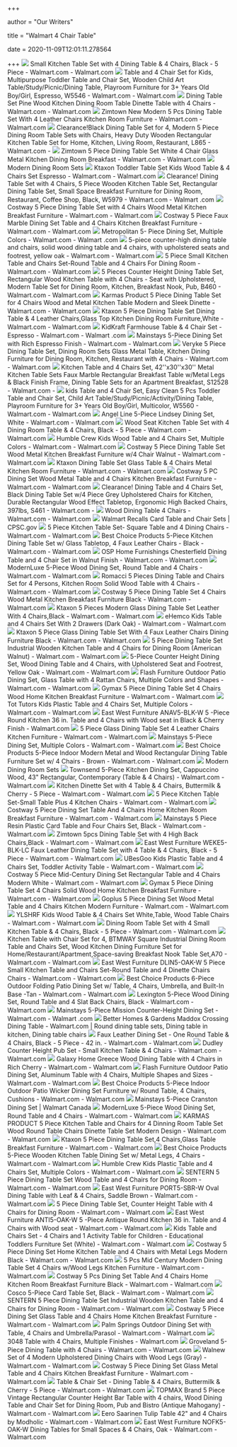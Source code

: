 +++
        
author = "Our Writers"
        
title = "Walmart 4 Chair Table"
        
date = 2020-11-09T12:01:11.278564
        
+++
[ ![](https://i5.walmartimages.com/asr/8f9f086c-7162-4131-949a-0c20d801e239_1.9379f16992e3290f9c4945410fd1266e.jpeg)](https://i5.walmartimages.com/asr/8f9f086c-7162-4131-949a-0c20d801e239_1.9379f16992e3290f9c4945410fd1266e.jpeg) Small Kitchen Table Set with 4 Dining Table & 4 Chairs&#44; Black - 5 Piece  - Walmart.com - Walmart.com
[ ![](https://i5.walmartimages.com/asr/97307c4f-833e-4c4a-963a-180ac86b2c6f_1.c25dfdc412ee904b395a9d4860491535.jpeg?odnWidth=612&odnHeight=612&odnBg=ffffff)](https://i5.walmartimages.com/asr/97307c4f-833e-4c4a-963a-180ac86b2c6f_1.c25dfdc412ee904b395a9d4860491535.jpeg?odnWidth=612&odnHeight=612&odnBg=ffffff) Table and 4 Chair Set for Kids, Multipurpose Toddler Table and Chair Set,  Wooden Child Art Table/Study/Picnic/Dining Table, Playroom Furniture for 3+  Years Old Boy/Girl, Espresso, W5546 - Walmart.com - Walmart.com
[ ![](https://i5.walmartimages.com/asr/9f04ed75-8d66-47b7-8872-f128f299d64c_1.e98aff547ec716825262f4139c38e9ce.jpeg?odnWidth=612&odnHeight=612&odnBg=ffffff)](https://i5.walmartimages.com/asr/9f04ed75-8d66-47b7-8872-f128f299d64c_1.e98aff547ec716825262f4139c38e9ce.jpeg?odnWidth=612&odnHeight=612&odnBg=ffffff) Dining Table Set Pine Wood Kitchen Dining Room Table Dinette Table with 4  Chairs - Walmart.com - Walmart.com
[ ![](https://i5.walmartimages.com/asr/bcbdce6e-252c-4a99-bf8c-b6bac994bcf8.ca30eb6183c28be5b5556cc8664229c2.jpeg?odnWidth=612&odnHeight=612&odnBg=ffffff)](https://i5.walmartimages.com/asr/bcbdce6e-252c-4a99-bf8c-b6bac994bcf8.ca30eb6183c28be5b5556cc8664229c2.jpeg?odnWidth=612&odnHeight=612&odnBg=ffffff) Zimtown New Modern 5 Pcs Dining Table Set With 4 Leather Chairs Kitchen  Room Furniture - Walmart.com - Walmart.com
[ ![](https://i5.walmartimages.com/asr/3b935cb0-db30-42b6-9f78-a7d9f790d0cc_2.1390580115319c875ab8fe3ef2a82cf9.jpeg?odnWidth=612&odnHeight=612&odnBg=ffffff)](https://i5.walmartimages.com/asr/3b935cb0-db30-42b6-9f78-a7d9f790d0cc_2.1390580115319c875ab8fe3ef2a82cf9.jpeg?odnWidth=612&odnHeight=612&odnBg=ffffff) Clearance!Black Dining Table Set for 4, Modern 5 Piece Dining Room Table  Sets with Chairs, Heavy Duty Wooden Rectangular Kitchen Table Set for Home,  Kitchen, Living Room, Restaurant, L865 - Walmart.com -
[ ![](https://i5.walmartimages.com/asr/5008ee0a-7941-48f0-8fb6-39a8af652094_1.918c6cccbc9b2d606c51d596b098ebdc.jpeg?odnWidth=612&odnHeight=612&odnBg=ffffff)](https://i5.walmartimages.com/asr/5008ee0a-7941-48f0-8fb6-39a8af652094_1.918c6cccbc9b2d606c51d596b098ebdc.jpeg?odnWidth=612&odnHeight=612&odnBg=ffffff) Zimtown 5 Piece Dining Table Set White 4 Chair Glass Metal Kitchen Dining  Room Breakfast - Walmart.com - Walmart.com
[ ![](https://i5.walmartimages.com/asr/35b4b8ee-222c-4fb4-92a6-1d639b9940a7_1.1f9eb59a1b4250301cb52f8966b8d340.jpeg)](https://i5.walmartimages.com/asr/35b4b8ee-222c-4fb4-92a6-1d639b9940a7_1.1f9eb59a1b4250301cb52f8966b8d340.jpeg) Modern Dining Room Sets
[ ![](https://i5.walmartimages.com/asr/87585b1d-0928-4064-894d-89c117179674_1.e848f421cdedfaa40c8378a3f8265c52.jpeg?odnWidth=612&odnHeight=612&odnBg=ffffff)](https://i5.walmartimages.com/asr/87585b1d-0928-4064-894d-89c117179674_1.e848f421cdedfaa40c8378a3f8265c52.jpeg?odnWidth=612&odnHeight=612&odnBg=ffffff) Ktaxon Toddler Table Set Kids Wood Table & 4 Chairs Set Espresso - Walmart.com  - Walmart.com
[ ![](https://i5.walmartimages.com/asr/1fd6538a-15c8-4ce1-9c88-bf9a4c4b77a5_2.7c2ff1a18cc6ebf027f3885c59fa7c5b.jpeg?odnWidth=612&odnHeight=612&odnBg=ffffff)](https://i5.walmartimages.com/asr/1fd6538a-15c8-4ce1-9c88-bf9a4c4b77a5_2.7c2ff1a18cc6ebf027f3885c59fa7c5b.jpeg?odnWidth=612&odnHeight=612&odnBg=ffffff) Clearance! Dining Table Set with 4 Chairs, 5 Piece Wooden Kitchen Table  Set, Rectangular Dining Table Set, Small Space Breakfast Furniture for  Dining Room, Restaurant, Coffee Shop, Black, W5979 - Walmart.com - Walmart .com
[ ![](https://i5.walmartimages.com/asr/7b89932c-f0d8-407e-8bf0-ce4953f30899_1.629b195aa5b7cbac47011509c9572e99.jpeg?odnWidth=612&odnHeight=612&odnBg=ffffff)](https://i5.walmartimages.com/asr/7b89932c-f0d8-407e-8bf0-ce4953f30899_1.629b195aa5b7cbac47011509c9572e99.jpeg?odnWidth=612&odnHeight=612&odnBg=ffffff) Costway 5 Piece Dining Table Set with 4 Chairs Wood Metal Kitchen Breakfast  Furniture - Walmart.com - Walmart.com
[ ![](https://i5.walmartimages.com/asr/9603ef0c-3b48-4868-8ced-8510993123f0_1.4b7617697ac4afc314378dc551ac0f0d.jpeg?odnWidth=612&odnHeight=612&odnBg=ffffff)](https://i5.walmartimages.com/asr/9603ef0c-3b48-4868-8ced-8510993123f0_1.4b7617697ac4afc314378dc551ac0f0d.jpeg?odnWidth=612&odnHeight=612&odnBg=ffffff) Costway 5 Piece Faux Marble Dining Set Table and 4 Chairs Kitchen Breakfast  Furniture - Walmart.com - Walmart.com
[ ![](https://i5.walmartimages.com/asr/ad8c0d83-a30a-4aab-8e3b-178c95674b0e_1.139f0b0b557347849703df7edc2783a1.jpeg)](https://i5.walmartimages.com/asr/ad8c0d83-a30a-4aab-8e3b-178c95674b0e_1.139f0b0b557347849703df7edc2783a1.jpeg) Metropolitan 5- Piece Dining Set, Multiple Colors - Walmart.com - Walmart .com
[ ![](https://i5.walmartimages.com/asr/8eb5a77d-dbd4-466f-85b2-e6706713e7be.8127443f292e539b965f19d7da86732e.jpeg?odnWidth=612&odnHeight=612&odnBg=ffffff)](https://i5.walmartimages.com/asr/8eb5a77d-dbd4-466f-85b2-e6706713e7be.8127443f292e539b965f19d7da86732e.jpeg?odnWidth=612&odnHeight=612&odnBg=ffffff) 5-piece counter-high dining table and chairs, solid wood dining table and 4  chairs, with upholstered seats and footrest, yellow oak - Walmart.com -  Walmart.com
[ ![](https://i5.walmartimages.com/asr/2025a6d0-2027-48bd-8fb5-5d92b8663858_1.c3242ba0afe3541482ed7fb3864d7497.jpeg?odnWidth=612&odnHeight=612&odnBg=ffffff)](https://i5.walmartimages.com/asr/2025a6d0-2027-48bd-8fb5-5d92b8663858_1.c3242ba0afe3541482ed7fb3864d7497.jpeg?odnWidth=612&odnHeight=612&odnBg=ffffff) 5 Piece Small Kitchen Table and Chairs Set-Round Table and 4 Chairs For  Dining Room - Walmart.com - Walmart.com
[ ![](https://i5.walmartimages.com/asr/d17cfb14-bf05-4a40-bef5-d4e799ef0d4c.1b32d42199039ecac34f09966a623bad.jpeg?odnWidth=612&odnHeight=612&odnBg=ffffff)](https://i5.walmartimages.com/asr/d17cfb14-bf05-4a40-bef5-d4e799ef0d4c.1b32d42199039ecac34f09966a623bad.jpeg?odnWidth=612&odnHeight=612&odnBg=ffffff) 5 Pieces Counter Height Dining Table Set, Rectangular Wood Kitchen Table  with 4 Chairs - Seat with Upholstered, Modern Table Set for Dining Room,  Kitchen, Breakfast Nook, Pub, B460 - Walmart.com - Walmart.com
[ ![](https://i5.walmartimages.com/asr/021151e1-1025-4856-bd92-285343a85684_1.b29d06c439838d782ab806245a63ff40.jpeg?odnWidth=612&odnHeight=612&odnBg=ffffff)](https://i5.walmartimages.com/asr/021151e1-1025-4856-bd92-285343a85684_1.b29d06c439838d782ab806245a63ff40.jpeg?odnWidth=612&odnHeight=612&odnBg=ffffff) Karmas Product 5 Piece Dining Table Set for 4 Chairs Wood and Metal Kitchen  Table Modern and Sleek Dinette - Walmart.com - Walmart.com
[ ![](https://i5.walmartimages.com/asr/fe24714c-f3f5-45cd-ae79-75ff09168a9a_1.90d9e021e85534a20a33c92336e8c207.jpeg?odnWidth=612&odnHeight=612&odnBg=ffffff)](https://i5.walmartimages.com/asr/fe24714c-f3f5-45cd-ae79-75ff09168a9a_1.90d9e021e85534a20a33c92336e8c207.jpeg?odnWidth=612&odnHeight=612&odnBg=ffffff) Ktaxon 5 Piece Dining Table Set Dining Table & 4 Leather Chairs,Glass Top  Kitchen Dining Room Furniture,White - Walmart.com - Walmart.com
[ ![](https://i5.walmartimages.com/asr/014225b7-f348-4576-af01-871234cf7e6b_2.53d058d41bc4937fb4bc059faf3df7a8.jpeg?odnWidth=612&odnHeight=612&odnBg=ffffff)](https://i5.walmartimages.com/asr/014225b7-f348-4576-af01-871234cf7e6b_2.53d058d41bc4937fb4bc059faf3df7a8.jpeg?odnWidth=612&odnHeight=612&odnBg=ffffff) KidKraft Farmhouse Table & 4 Chair Set - Espresso - Walmart.com - Walmart .com
[ ![](https://i5.walmartimages.com/asr/abe25048-013e-4a6a-9832-8ec27a82c270_1.acdbd446891e4f536ea3f6a07b67c7ed.jpeg)](https://i5.walmartimages.com/asr/abe25048-013e-4a6a-9832-8ec27a82c270_1.acdbd446891e4f536ea3f6a07b67c7ed.jpeg) Mainstays 5-Piece Dining Set with Rich Espresso Finish - Walmart.com -  Walmart.com
[ ![](https://i5.walmartimages.com/asr/8886ccd5-71ef-46fe-b696-7cb93afe890b_1.91af0eb3ae2ac867c574de3dc12236f3.jpeg?odnWidth=612&odnHeight=612&odnBg=ffffff)](https://i5.walmartimages.com/asr/8886ccd5-71ef-46fe-b696-7cb93afe890b_1.91af0eb3ae2ac867c574de3dc12236f3.jpeg?odnWidth=612&odnHeight=612&odnBg=ffffff) Veryke 5 Piece Dining Table Set, Dining Room Sets Glass Metal Table,  Kitchen Dining Furniture for Dining Room, Kitchen, Restaurant with 4 Chairs  - Walmart.com - Walmart.com
[ ![](https://i5.walmartimages.com/asr/5dc61e66-1470-4926-b260-52095631b955_1.20eb74f56950621f266d856133f95bfb.jpeg?odnWidth=612&odnHeight=612&odnBg=ffffff)](https://i5.walmartimages.com/asr/5dc61e66-1470-4926-b260-52095631b955_1.20eb74f56950621f266d856133f95bfb.jpeg?odnWidth=612&odnHeight=612&odnBg=ffffff) Kitchen Table and 4 Chairs Set, 42''x30''x30'' Metal Kitchen Table Sets  Faux Marble Rectangular Breakfast Table w/Metal Legs & Black Finish Frame,  Dining Table Sets for an Apartment Breakfast, S12528 - Walmart.com -
[ ![](https://i5.walmartimages.com/asr/96937197-1bf1-40ae-a1ac-e8ed03d1bed2_1.46b070478d8fc49663c6a668a934a06c.jpeg?odnWidth=612&odnHeight=612&odnBg=ffffff)](https://i5.walmartimages.com/asr/96937197-1bf1-40ae-a1ac-e8ed03d1bed2_1.46b070478d8fc49663c6a668a934a06c.jpeg?odnWidth=612&odnHeight=612&odnBg=ffffff) kids Table and 4 Chair Set, Easy Clean 5 Pcs Toddler Table and Chair Set,  Child Art Table/Study/Picnic/Activity/Dining Table, Playroom Furniture for  3+ Years Old Boy/Girl, Multicolor, W5560 - Walmart.com - Walmart.com
[ ![](https://i5.walmartimages.com/asr/2be70afa-231d-4ea3-af14-136c1829d6dd_1.e895ec57c3aaba0c315ba4ec519851dc.jpeg?odnWidth=612&odnHeight=612&odnBg=ffffff)](https://i5.walmartimages.com/asr/2be70afa-231d-4ea3-af14-136c1829d6dd_1.e895ec57c3aaba0c315ba4ec519851dc.jpeg?odnWidth=612&odnHeight=612&odnBg=ffffff) Angel Line 5-Piece Lindsey Dining Set, White - Walmart.com - Walmart.com
[ ![](https://i5.walmartimages.com/asr/129e92a6-0db1-4448-bf52-79e97ace91cb_1.992482deed716db2d1a2182954089b70.jpeg?odnWidth=612&odnHeight=612&odnBg=ffffff)](https://i5.walmartimages.com/asr/129e92a6-0db1-4448-bf52-79e97ace91cb_1.992482deed716db2d1a2182954089b70.jpeg?odnWidth=612&odnHeight=612&odnBg=ffffff) Wood Seat Kitchen Table Set with 4 Dining Room Table & 4 Chairs&#44; Black  - 5 Piece - Walmart.com - Walmart.com
[ ![](https://i5.walmartimages.com/asr/578a2580-285c-4f43-8ff2-4b376645b45e_3.ddff07c20f2b1a85909ed55ef77b4048.jpeg?odnWidth=612&odnHeight=612&odnBg=ffffff)](https://i5.walmartimages.com/asr/578a2580-285c-4f43-8ff2-4b376645b45e_3.ddff07c20f2b1a85909ed55ef77b4048.jpeg?odnWidth=612&odnHeight=612&odnBg=ffffff) Humble Crew Kids Wood Table and 4 Chairs Set, Multiple Colors - Walmart.com  - Walmart.com
[ ![](https://i5.walmartimages.com/asr/1eeef085-ad5f-4948-abc3-37a863bf2007_1.47e7f50ad9b5b3e181c2de4dde4dc3ac.jpeg?odnWidth=612&odnHeight=612&odnBg=ffffff)](https://i5.walmartimages.com/asr/1eeef085-ad5f-4948-abc3-37a863bf2007_1.47e7f50ad9b5b3e181c2de4dde4dc3ac.jpeg?odnWidth=612&odnHeight=612&odnBg=ffffff) Costway 5 Piece Dining Table Set Wood Metal Kitchen Breakfast Furniture w/4  Chair Walnut - Walmart.com - Walmart.com
[ ![](https://i5.walmartimages.com/asr/ad58c590-fc1a-45cc-afab-ddf12535df7b.40efe50d7efedf5778b53ddd7a9ad5fc.jpeg?odnWidth=612&odnHeight=612&odnBg=ffffff)](https://i5.walmartimages.com/asr/ad58c590-fc1a-45cc-afab-ddf12535df7b.40efe50d7efedf5778b53ddd7a9ad5fc.jpeg?odnWidth=612&odnHeight=612&odnBg=ffffff) Ktaxon Dining Table Set Glass Table & 4 Chairs Metal Kitchen Room Furniture  - Walmart.com - Walmart.com
[ ![](https://i5.walmartimages.com/asr/6c94d765-97f8-4861-9db8-c87e79dabffb_1.7f7332df8ad661cd2d50b779189d1e42.jpeg?odnWidth=612&odnHeight=612&odnBg=ffffff)](https://i5.walmartimages.com/asr/6c94d765-97f8-4861-9db8-c87e79dabffb_1.7f7332df8ad661cd2d50b779189d1e42.jpeg?odnWidth=612&odnHeight=612&odnBg=ffffff) Costway 5 PC Dining Set Wood Metal Table and 4 Chairs Kitchen Breakfast  Furniture - Walmart.com - Walmart.com
[ ![](https://i5.walmartimages.com/asr/41f980a7-34ba-468e-afce-d5013716dabe_1.2cc60a230f371e7b780c22b669d73971.jpeg?odnWidth=612&odnHeight=612&odnBg=ffffff)](https://i5.walmartimages.com/asr/41f980a7-34ba-468e-afce-d5013716dabe_1.2cc60a230f371e7b780c22b669d73971.jpeg?odnWidth=612&odnHeight=612&odnBg=ffffff) Clearance! Dining Table and 4 Chairs Set, Black Dining Table Set w/4 Piece  Grey Upholstered Chairs for Kitchen, Durable Rectangular Wood Effect  Tabletop, Ergonomic High Backed Chairs, 397lbs, S461 - Walmart.com -
[ ![](https://i5.walmartimages.com/asr/68aa0dca-cb73-439b-a492-30d533bed67c_1.087d85d63048fa6cbf2caa865a86501a.jpeg?odnWidth=612&odnHeight=612&odnBg=ffffff)](https://i5.walmartimages.com/asr/68aa0dca-cb73-439b-a492-30d533bed67c_1.087d85d63048fa6cbf2caa865a86501a.jpeg?odnWidth=612&odnHeight=612&odnBg=ffffff) Wood Dining Table 4 Chairs - Walmart.com - Walmart.com
[ ![](https://www.cpsc.gov/s3fs-public/styles/large/public/Recall.2014.14075.5pcfoldingsetLARGE.jpg?cp2Nd8.Y.pGvS1ok2eHasphVUH6q8ejd&itok=RA95hV13)](https://www.cpsc.gov/s3fs-public/styles/large/public/Recall.2014.14075.5pcfoldingsetLARGE.jpg?cp2Nd8.Y.pGvS1ok2eHasphVUH6q8ejd&itok=RA95hV13) Walmart Recalls Card Table and Chair Sets | CPSC.gov
[ ![](https://i5.walmartimages.com/asr/2e13834a-e1d8-4bdb-ac2e-26e0fb16fe01_1.82a998ae07c5b4e075435b428964d405.jpeg?odnWidth=612&odnHeight=612&odnBg=ffffff)](https://i5.walmartimages.com/asr/2e13834a-e1d8-4bdb-ac2e-26e0fb16fe01_1.82a998ae07c5b4e075435b428964d405.jpeg?odnWidth=612&odnHeight=612&odnBg=ffffff) 5 Piece Kitchen Table Set- Square Table and 4 Dining Chairs - Walmart.com -  Walmart.com
[ ![](https://i5.walmartimages.com/asr/a251ea6a-f3b8-4e93-877e-a4161680afe0.da477f6d2c4ac0839b2969421d52a306.jpeg?odnWidth=612&odnHeight=612&odnBg=ffffff)](https://i5.walmartimages.com/asr/a251ea6a-f3b8-4e93-877e-a4161680afe0.da477f6d2c4ac0839b2969421d52a306.jpeg?odnWidth=612&odnHeight=612&odnBg=ffffff) Best Choice Products 5-Piece Kitchen Dining Table Set w/ Glass Tabletop, 4  Faux Leather Chairs - Black - Walmart.com - Walmart.com
[ ![](https://i5.walmartimages.com/asr/efdafa29-d717-4d0d-a8a2-4b796462c447_1.9d74579060bb78e3d3c5b7b5d4a8500e.jpeg?odnWidth=612&odnHeight=612&odnBg=ffffff)](https://i5.walmartimages.com/asr/efdafa29-d717-4d0d-a8a2-4b796462c447_1.9d74579060bb78e3d3c5b7b5d4a8500e.jpeg?odnWidth=612&odnHeight=612&odnBg=ffffff) OSP Home Furnishings Chesterfield Dining Table and 4 Chair Set in Walnut  Finish - Walmart.com - Walmart.com
[ ![](https://i5.walmartimages.com/asr/a6c39c28-6aa9-494e-bbbf-b6b43395edac.7c3356830f79ed9c82487e539b7c2cfe.jpeg?odnWidth=612&odnHeight=612&odnBg=ffffff)](https://i5.walmartimages.com/asr/a6c39c28-6aa9-494e-bbbf-b6b43395edac.7c3356830f79ed9c82487e539b7c2cfe.jpeg?odnWidth=612&odnHeight=612&odnBg=ffffff) ModernLuxe 5-Piece Wood Dining Set, Round Table and 4 Chairs - Walmart.com  - Walmart.com
[ ![](https://i5.walmartimages.com/asr/b634cd9c-26d6-42b8-9e98-8c462bf26a04.d8bdcc68ff3dd6e880b5938efd04066a.jpeg?odnWidth=612&odnHeight=612&odnBg=ffffff)](https://i5.walmartimages.com/asr/b634cd9c-26d6-42b8-9e98-8c462bf26a04.d8bdcc68ff3dd6e880b5938efd04066a.jpeg?odnWidth=612&odnHeight=612&odnBg=ffffff) Romacci 5 Pieces Dining Table and Chairs Set for 4 Persons, Kitchen Room  Solid Wood Table with 4 Chairs - Walmart.com - Walmart.com
[ ![](https://i5.walmartimages.com/asr/1697dab9-ede0-48ab-84c4-6d50966eff13_1.e5afb467a1e95c82b5f46a89af28277e.jpeg?odnWidth=612&odnHeight=612&odnBg=ffffff)](https://i5.walmartimages.com/asr/1697dab9-ede0-48ab-84c4-6d50966eff13_1.e5afb467a1e95c82b5f46a89af28277e.jpeg?odnWidth=612&odnHeight=612&odnBg=ffffff) Costway 5 Piece Dining Table Set 4 Chairs Wood Metal Kitchen Breakfast  Furniture Black - Walmart.com - Walmart.com
[ ![](https://i5.walmartimages.com/asr/65c83592-b616-4cbe-ab63-301454eb1433_1.a9439015ba413d6dc34dd12ae90dff90.jpeg?odnWidth=612&odnHeight=612&odnBg=ffffff)](https://i5.walmartimages.com/asr/65c83592-b616-4cbe-ab63-301454eb1433_1.a9439015ba413d6dc34dd12ae90dff90.jpeg?odnWidth=612&odnHeight=612&odnBg=ffffff) Ktaxon 5 Pieces Modern Glass Dining Table Set Leather With 4 Chairs,Black -  Walmart.com - Walmart.com
[ ![](https://i5.walmartimages.com/asr/9bbb287f-abb5-4fd1-9652-bb0453ba4cd2.0318ebb6aa221da9e2fb5cfb7ced532a.jpeg?odnWidth=612&odnHeight=612&odnBg=ffffff)](https://i5.walmartimages.com/asr/9bbb287f-abb5-4fd1-9652-bb0453ba4cd2.0318ebb6aa221da9e2fb5cfb7ced532a.jpeg?odnWidth=612&odnHeight=612&odnBg=ffffff) eHemco Kids Table and 4 Chairs Set With 2 Drawers (Dark Oak) - Walmart.com  - Walmart.com
[ ![](https://i5.walmartimages.com/asr/ff05a84d-7ee5-495d-a167-bf569498bd49_1.bede850f2502c9460542db738c253ed2.jpeg?odnWidth=612&odnHeight=612&odnBg=ffffff)](https://i5.walmartimages.com/asr/ff05a84d-7ee5-495d-a167-bf569498bd49_1.bede850f2502c9460542db738c253ed2.jpeg?odnWidth=612&odnHeight=612&odnBg=ffffff) Ktaxon 5 Piece Glass Dining Table Set With 4 Faux Leather Chairs Dining  Furniture Black - Walmart.com - Walmart.com
[ ![](https://i5.walmartimages.com/asr/0aa88f39-88c8-474d-9b55-d4f92a7fa85a.388baf8a393eaef1041de2b6a0f17f38.jpeg?odnWidth=612&odnHeight=612&odnBg=ffffff)](https://i5.walmartimages.com/asr/0aa88f39-88c8-474d-9b55-d4f92a7fa85a.388baf8a393eaef1041de2b6a0f17f38.jpeg?odnWidth=612&odnHeight=612&odnBg=ffffff) 5 Piece Dining Table Set Industrial Wooden Kitchen Table and 4 Chairs for  Dining Room (American Walnut) - Walmart.com - Walmart.com
[ ![](https://i5.walmartimages.com/asr/1886a530-5f0f-4f2e-a7cd-76e1225c35de_1.addd256a53ba8231eb8187ee814ab9e9.jpeg?odnWidth=612&odnHeight=612&odnBg=ffffff)](https://i5.walmartimages.com/asr/1886a530-5f0f-4f2e-a7cd-76e1225c35de_1.addd256a53ba8231eb8187ee814ab9e9.jpeg?odnWidth=612&odnHeight=612&odnBg=ffffff) 5-Piece Counter Height Dining Set, Wood Dining Table and 4 Chairs, with  Upholstered Seat and Footrest, Yellow Oak - Walmart.com - Walmart.com
[ ![](https://i5.walmartimages.com/asr/ad47cd3e-078c-43ae-a618-4e93776097ac_2.6092d6a2c621d0b38087895aae8dc8f7.jpeg?odnWidth=612&odnHeight=612&odnBg=ffffff)](https://i5.walmartimages.com/asr/ad47cd3e-078c-43ae-a618-4e93776097ac_2.6092d6a2c621d0b38087895aae8dc8f7.jpeg?odnWidth=612&odnHeight=612&odnBg=ffffff) Flash Furniture Outdoor Patio Dining Set, Glass Table with 4 Rattan Chairs,  Multiple Colors and Shapes - Walmart.com - Walmart.com
[ ![](https://i5.walmartimages.com/asr/2e4f28d6-4f28-4750-a40a-87e3961192d1_1.20829a851ae2cb6084d05ec0f33fed53.jpeg?odnWidth=612&odnHeight=612&odnBg=ffffff)](https://i5.walmartimages.com/asr/2e4f28d6-4f28-4750-a40a-87e3961192d1_1.20829a851ae2cb6084d05ec0f33fed53.jpeg?odnWidth=612&odnHeight=612&odnBg=ffffff) Gymax 5 Piece Dining Table Set 4 Chairs Wood Home Kitchen Breakfast  Furniture - Walmart.com - Walmart.com
[ ![](https://i5.walmartimages.com/asr/ea09f010-8c31-4a97-9937-bcc9757c63f7_1.f828a9ab56350e1e277ec48da8f2dc56.jpeg?odnWidth=612&odnHeight=612&odnBg=ffffff)](https://i5.walmartimages.com/asr/ea09f010-8c31-4a97-9937-bcc9757c63f7_1.f828a9ab56350e1e277ec48da8f2dc56.jpeg?odnWidth=612&odnHeight=612&odnBg=ffffff) Tot Tutors Kids Plastic Table and 4 Chairs Set, Multiple Colors - Walmart.com  - Walmart.com
[ ![](https://i5.walmartimages.com/asr/32880d18-a9b3-42d4-bf9e-40d04fd40673_1.1b43c7849b566f8bb9ea2bf006e323e9.jpeg?odnHeight=450&odnWidth=450&odnBg=FFFFFF)](https://i5.walmartimages.com/asr/32880d18-a9b3-42d4-bf9e-40d04fd40673_1.1b43c7849b566f8bb9ea2bf006e323e9.jpeg?odnHeight=450&odnWidth=450&odnBg=FFFFFF) East West Furniture ANAV5-BLK-W 5 -Piece Round Kitchen 36 in. Table and 4  Chairs with Wood seat in Black & Cherry Finish - Walmart.com
[ ![](https://i5.walmartimages.com/asr/19cfb141-2719-444b-9850-5378417eeb1b_1.9c51d5237b52ec3e1e7a68a1a2f5338b.jpeg?odnWidth=612&odnHeight=612&odnBg=ffffff)](https://i5.walmartimages.com/asr/19cfb141-2719-444b-9850-5378417eeb1b_1.9c51d5237b52ec3e1e7a68a1a2f5338b.jpeg?odnWidth=612&odnHeight=612&odnBg=ffffff) 5 Piece Glass Dining Table Set 4 Leather Chairs Kitchen Furniture - Walmart.com  - Walmart.com
[ ![](https://i5.walmartimages.com/asr/fa44a87f-8b85-4f61-84e0-831630fe6eb7_1.4a461d9a81069c3889e3036e6a734a5f.jpeg)](https://i5.walmartimages.com/asr/fa44a87f-8b85-4f61-84e0-831630fe6eb7_1.4a461d9a81069c3889e3036e6a734a5f.jpeg) Mainstays 5-Piece Dining Set, Multiple Colors - Walmart.com - Walmart.com
[ ![](https://i5.walmartimages.com/asr/db3b8dd2-1287-44c9-bb83-307efcec6220.0393e0b1a069727af57f409493a8d5ad.jpeg?odnWidth=612&odnHeight=612&odnBg=ffffff)](https://i5.walmartimages.com/asr/db3b8dd2-1287-44c9-bb83-307efcec6220.0393e0b1a069727af57f409493a8d5ad.jpeg?odnWidth=612&odnHeight=612&odnBg=ffffff) Best Choice Products 5-Piece Indoor Modern Metal and Wood Rectangular  Dining Table Furniture Set w/ 4 Chairs - Brown - Walmart.com - Walmart.com
[ ![](https://i5.walmartimages.com/asr/8c5bf70b-bbb1-4d2e-8ed8-c0f617f905cf_1.edfb41eb26557bc13640fa66ad2575db.jpeg)](https://i5.walmartimages.com/asr/8c5bf70b-bbb1-4d2e-8ed8-c0f617f905cf_1.edfb41eb26557bc13640fa66ad2575db.jpeg) Modern Dining Room Sets
[ ![](https://i5.walmartimages.com/asr/5ee634e4-67ad-4095-8b33-1470dd1504c8_3.1dc6636b11057085a6b2df672b6d37bd.jpeg?odnWidth=612&odnHeight=612&odnBg=ffffff)](https://i5.walmartimages.com/asr/5ee634e4-67ad-4095-8b33-1470dd1504c8_3.1dc6636b11057085a6b2df672b6d37bd.jpeg?odnWidth=612&odnHeight=612&odnBg=ffffff) Townsend 5-Piece Kitchen Dining Set, Cappuccino Wood, 43" Rectangular,  Contemporary (Table & 4 Chairs) - Walmart.com - Walmart.com
[ ![](https://i5.walmartimages.com/asr/34e0d9df-94f2-43f5-9f1f-39161ce7fa14_1.78ed69701f72dcc53d3e75fef84ac934.jpeg?odnWidth=612&odnHeight=612&odnBg=ffffff)](https://i5.walmartimages.com/asr/34e0d9df-94f2-43f5-9f1f-39161ce7fa14_1.78ed69701f72dcc53d3e75fef84ac934.jpeg?odnWidth=612&odnHeight=612&odnBg=ffffff) Kitchen Dinette Set with 4 Table & 4 Chairs&#44; Buttermilk & Cherry - 5  Piece - Walmart.com - Walmart.com
[ ![](https://i5.walmartimages.com/asr/1249a574-74ed-40f7-933c-eaa46d8fad53_1.454816d661492d1d6a9fcdbf24d33d23.jpeg?odnWidth=612&odnHeight=612&odnBg=ffffff)](https://i5.walmartimages.com/asr/1249a574-74ed-40f7-933c-eaa46d8fad53_1.454816d661492d1d6a9fcdbf24d33d23.jpeg?odnWidth=612&odnHeight=612&odnBg=ffffff) 5 Piece Kitchen Table Set-Small Table Plus 4 Kitchen Chairs - Walmart.com -  Walmart.com
[ ![](https://i5.walmartimages.com/asr/c36b93cb-3b0e-48cc-8fd3-ded6c4e2e1da_1.9ed6c3a860be4f9911b0a2b927316fc1.jpeg?odnWidth=612&odnHeight=612&odnBg=ffffff)](https://i5.walmartimages.com/asr/c36b93cb-3b0e-48cc-8fd3-ded6c4e2e1da_1.9ed6c3a860be4f9911b0a2b927316fc1.jpeg?odnWidth=612&odnHeight=612&odnBg=ffffff) Costway 5 Piece Dining Set Table And 4 Chairs Home Kitchen Room Breakfast  Furniture - Walmart.com - Walmart.com
[ ![](https://i5.walmartimages.com/asr/421d20e3-4f23-46a7-8ca4-0de8ca3b0587_1.982e6daeb0186f98d49bb3b5135913ca.jpeg)](https://i5.walmartimages.com/asr/421d20e3-4f23-46a7-8ca4-0de8ca3b0587_1.982e6daeb0186f98d49bb3b5135913ca.jpeg) Mainstays 5 Piece Resin Plastic Card Table and Four Chairs Set, Black -  Walmart.com - Walmart.com
[ ![](https://i5.walmartimages.com/asr/db13b25e-fe6a-4294-a348-dba4bfac706d.d56990d856a7bd5b05ee9e1fe9805e6e.jpeg?odnWidth=612&odnHeight=612&odnBg=ffffff)](https://i5.walmartimages.com/asr/db13b25e-fe6a-4294-a348-dba4bfac706d.d56990d856a7bd5b05ee9e1fe9805e6e.jpeg?odnWidth=612&odnHeight=612&odnBg=ffffff) Zimtown 5pcs Dining Table Set with 4 High Back Chairs,Black - Walmart.com -  Walmart.com
[ ![](https://i5.walmartimages.com/asr/7de5f758-df4f-4d69-bbe6-0367abf6f298_1.f2e8e991f169e1d99eadb04071a4609b.jpeg?odnWidth=450&odnHeight=450&odnBg=ffffff)](https://i5.walmartimages.com/asr/7de5f758-df4f-4d69-bbe6-0367abf6f298_1.f2e8e991f169e1d99eadb04071a4609b.jpeg?odnWidth=450&odnHeight=450&odnBg=ffffff) East West Furniture WEKE5-BLK-LC Faux Leather Dining Table Set with 4 Table  & 4 Chairs&#44; Black - 5 Piece - Walmart.com - Walmart.com
[ ![](https://i5.walmartimages.com/asr/08ff4ec6-3258-4f56-bc86-3861cac64e30_1.33492eee495991c6320cde55563bdec4.jpeg?odnWidth=612&odnHeight=612&odnBg=ffffff)](https://i5.walmartimages.com/asr/08ff4ec6-3258-4f56-bc86-3861cac64e30_1.33492eee495991c6320cde55563bdec4.jpeg?odnWidth=612&odnHeight=612&odnBg=ffffff) UBesGoo Kids Plastic Table and 4 Chairs Set, Toddler Activity Table -  Walmart.com - Walmart.com
[ ![](https://i5.walmartimages.com/asr/d43bb444-c4c0-4095-b2c2-dbf71ee66271_1.6ee74e359dc644351024f2a480e85370.jpeg?odnWidth=612&odnHeight=612&odnBg=ffffff)](https://i5.walmartimages.com/asr/d43bb444-c4c0-4095-b2c2-dbf71ee66271_1.6ee74e359dc644351024f2a480e85370.jpeg?odnWidth=612&odnHeight=612&odnBg=ffffff) Costway 5 Piece Mid-Century Dining Set Rectangular Table and 4 Chairs  Modern White - Walmart.com - Walmart.com
[ ![](https://i5.walmartimages.com/asr/4120f81b-36f5-4536-bcaa-d16fa550cd59_1.e7fb1ea8016b4f9d3e97f5c2eabf3bc2.jpeg?odnWidth=612&odnHeight=612&odnBg=ffffff)](https://i5.walmartimages.com/asr/4120f81b-36f5-4536-bcaa-d16fa550cd59_1.e7fb1ea8016b4f9d3e97f5c2eabf3bc2.jpeg?odnWidth=612&odnHeight=612&odnBg=ffffff) Gymax 5 Piece Dining Table Set 4 Chairs Solid Wood Home Kitchen Breakfast  Furniture - Walmart.com - Walmart.com
[ ![](https://i5.walmartimages.com/asr/215616d9-5bca-4aa5-9bb1-496fea5ebe9b_1.fdae7201bf5cf769127e2e1c062ef208.jpeg?odnWidth=612&odnHeight=612&odnBg=ffffff)](https://i5.walmartimages.com/asr/215616d9-5bca-4aa5-9bb1-496fea5ebe9b_1.fdae7201bf5cf769127e2e1c062ef208.jpeg?odnWidth=612&odnHeight=612&odnBg=ffffff) Goplus 5 Piece Dining Set Wood Metal Table and 4 Chairs Kitchen Modern  Furniture - Walmart.com - Walmart.com
[ ![](https://i5.walmartimages.com/asr/475ff30e-e54b-4db1-b234-b2fa782e194e_1.4657ccd7fb3f6994bd9315219bfed0fb.jpeg?odnWidth=612&odnHeight=612&odnBg=ffffff)](https://i5.walmartimages.com/asr/475ff30e-e54b-4db1-b234-b2fa782e194e_1.4657ccd7fb3f6994bd9315219bfed0fb.jpeg?odnWidth=612&odnHeight=612&odnBg=ffffff) YLSHRF Kids Wood Table & 4 Chairs Set White,Table, Wood Table Chairs -  Walmart.com - Walmart.com
[ ![](https://i5.walmartimages.com/asr/e0853767-5b16-4bfa-9b89-5adc6d67811e_1.1ec3dae1eecd0d3fb8a5e4a689cf2f4b.jpeg?odnWidth=450&odnHeight=450&odnBg=ffffff)](https://i5.walmartimages.com/asr/e0853767-5b16-4bfa-9b89-5adc6d67811e_1.1ec3dae1eecd0d3fb8a5e4a689cf2f4b.jpeg?odnWidth=450&odnHeight=450&odnBg=ffffff) Dining Room Table Set with 4 Small Kitchen Table & 4 Chairs&#44; Black - 5  Piece - Walmart.com - Walmart.com
[ ![](https://i5.walmartimages.com/asr/a6fc1f68-8eca-436b-8788-3ada27eb1e66.39017fde81fe9656dd944e3e631e0106.jpeg?odnWidth=612&odnHeight=612&odnBg=ffffff)](https://i5.walmartimages.com/asr/a6fc1f68-8eca-436b-8788-3ada27eb1e66.39017fde81fe9656dd944e3e631e0106.jpeg?odnWidth=612&odnHeight=612&odnBg=ffffff) Kitchen Table with Chair Set for 4, BTMWAY Square Industrial Dining Room  Table and Chairs Set, Wood Kitchen Dining Furniture Set for  Home/Restaurant/Apartment,Space-saving Breakfast Nook Table Set,A70 -  Walmart.com - Walmart.com
[ ![](https://i5.walmartimages.com/asr/98f58d32-1715-41ae-b178-f83adb069ac1_1.e6f7cdbe556dc6cb39ab658975dfdf5f.jpeg?odnWidth=612&odnHeight=612&odnBg=ffffff)](https://i5.walmartimages.com/asr/98f58d32-1715-41ae-b178-f83adb069ac1_1.e6f7cdbe556dc6cb39ab658975dfdf5f.jpeg?odnWidth=612&odnHeight=612&odnBg=ffffff) East West Furniture DLIN5-OAK-W 5 Piece Small Kitchen Table and Chairs  Set-Round Table and 4 Dinette Chairs Chairs - Walmart.com - Walmart.com
[ ![](https://i5.walmartimages.com/asr/18d629a6-d217-453c-b02d-5996fd9388ec.e8608698138652d38444325393865084.jpeg?odnWidth=612&odnHeight=612&odnBg=ffffff)](https://i5.walmartimages.com/asr/18d629a6-d217-453c-b02d-5996fd9388ec.e8608698138652d38444325393865084.jpeg?odnWidth=612&odnHeight=612&odnBg=ffffff) Best Choice Products 6-Piece Outdoor Folding Patio Dining Set w/ Table, 4  Chairs, Umbrella, and Built-In Base -Tan - Walmart.com - Walmart.com
[ ![](https://i5.walmartimages.com/asr/79728006-0def-4f06-af80-cc6161c4d634_2.ae00f35de0c76dce8ab38c0d79529b8c.jpeg?odnWidth=612&odnHeight=612&odnBg=ffffff)](https://i5.walmartimages.com/asr/79728006-0def-4f06-af80-cc6161c4d634_2.ae00f35de0c76dce8ab38c0d79529b8c.jpeg?odnWidth=612&odnHeight=612&odnBg=ffffff) Lexington 5-Piece Wood Dining Set, Round Table and 4 Slat Back Chairs,  Black - Walmart.com - Walmart.com
[ ![](https://i5.walmartimages.com/asr/658aa487-6a93-4dbe-b2e2-3f842c5fbcca_1.2c63c27c7fc213cd9b00839d00160b80.jpeg?odnWidth=612&odnHeight=612&odnBg=ffffff)](https://i5.walmartimages.com/asr/658aa487-6a93-4dbe-b2e2-3f842c5fbcca_1.2c63c27c7fc213cd9b00839d00160b80.jpeg?odnWidth=612&odnHeight=612&odnBg=ffffff) Mainstays 5-Piece Mission Counter-Height Dining Set - Walmart.com - Walmart .com
[ ![](https://i.pinimg.com/474x/d7/c6/7b/d7c67bf7df06393a2e65d07a697b3dac.jpg)](https://i.pinimg.com/474x/d7/c6/7b/d7c67bf7df06393a2e65d07a697b3dac.jpg) Better Homes & Gardens Maddox Crossing Dining Table - Walmart.com | Round  dining table sets, Dining table in kitchen, Dining table chairs
[ ![](https://i5.walmartimages.com/asr/0bbb9ddd-221a-441d-bf1e-765762f525ce_1.f03fdf5bac344424fac32e05641e8cf4.jpeg?odnWidth=612&odnHeight=612&odnBg=ffffff)](https://i5.walmartimages.com/asr/0bbb9ddd-221a-441d-bf1e-765762f525ce_1.f03fdf5bac344424fac32e05641e8cf4.jpeg?odnWidth=612&odnHeight=612&odnBg=ffffff) Faux Leather Dining Set - One Round Table & 4 Chairs&#44; Black - 5 Piece -  42 in. - Walmart.com - Walmart.com
[ ![](https://i5.walmartimages.com/asr/8a6568ff-729b-4ff1-80fa-59cb7128f3e7_1.eb13eeede727e19ef633b11d5b3a46a8.jpeg)](https://i5.walmartimages.com/asr/8a6568ff-729b-4ff1-80fa-59cb7128f3e7_1.eb13eeede727e19ef633b11d5b3a46a8.jpeg) Dudley Counter Height Pub Set - Small Kitchen Table & 4 Chairs - Walmart.com  - Walmart.com
[ ![](https://i5.walmartimages.com/asr/db1acb38-028a-4a3c-aa8f-86e773abd10d_1.91905f9882ef09fda184416fdb6e7e3b.jpeg?odnWidth=612&odnHeight=612&odnBg=ffffff)](https://i5.walmartimages.com/asr/db1acb38-028a-4a3c-aa8f-86e773abd10d_1.91905f9882ef09fda184416fdb6e7e3b.jpeg?odnWidth=612&odnHeight=612&odnBg=ffffff) Galaxy Home Greece Wood Dining Table with 4 Chairs in Rich Cherry - Walmart.com  - Walmart.com
[ ![](https://i5.walmartimages.com/asr/10df07db-5f1d-470a-9e83-d1423398301d_1.8be717b58fcb2d94f4ddaaa1ddc0a2c7.jpeg?odnWidth=612&odnHeight=612&odnBg=ffffff)](https://i5.walmartimages.com/asr/10df07db-5f1d-470a-9e83-d1423398301d_1.8be717b58fcb2d94f4ddaaa1ddc0a2c7.jpeg?odnWidth=612&odnHeight=612&odnBg=ffffff) Flash Furniture Outdoor Patio Dining Set, Aluminum Table with 4 Chairs,  Multiple Shapes and Sizes - Walmart.com - Walmart.com
[ ![](https://i5.walmartimages.com/asr/c139b4b3-6987-413c-a1da-024463894d23_2.c98230654f740b27474cc5229091e504.jpeg?odnWidth=612&odnHeight=612&odnBg=ffffff)](https://i5.walmartimages.com/asr/c139b4b3-6987-413c-a1da-024463894d23_2.c98230654f740b27474cc5229091e504.jpeg?odnWidth=612&odnHeight=612&odnBg=ffffff) Best Choice Products 5-Piece Indoor Outdoor Patio Wicker Dining Set  Furniture w/ Round Table, 4 Chairs, Cushions - Walmart.com - Walmart.com
[ ![](https://i5.walmartimages.ca/images/Enlarge/302/433/6000201302433.jpg)](https://i5.walmartimages.ca/images/Enlarge/302/433/6000201302433.jpg) Mainstays 5-Piece Cranston Dining Set | Walmart Canada
[ ![](https://i5.walmartimages.com/asr/ff5ab0ed-85c7-4dac-a008-5a45b8472629.a55567570768b6bbbfcdce3cae4b304d.jpeg?odnWidth=612&odnHeight=612&odnBg=ffffff)](https://i5.walmartimages.com/asr/ff5ab0ed-85c7-4dac-a008-5a45b8472629.a55567570768b6bbbfcdce3cae4b304d.jpeg?odnWidth=612&odnHeight=612&odnBg=ffffff) ModernLuxe 5-Piece Wood Dining Set, Round Table and 4 Chairs - Walmart.com  - Walmart.com
[ ![](https://i5.walmartimages.com/asr/7ad0e10e-309d-4801-9c3b-a3828a41df33_1.b1e33dd043305cc70e8e41245f383f73.jpeg?odnWidth=612&odnHeight=612&odnBg=ffffff)](https://i5.walmartimages.com/asr/7ad0e10e-309d-4801-9c3b-a3828a41df33_1.b1e33dd043305cc70e8e41245f383f73.jpeg?odnWidth=612&odnHeight=612&odnBg=ffffff) KARMAS PRODUCT 5 Piece Kitchen Table and Chairs for 4 Dinning Room Table  Set Wood Round Table Chairs Dinette Table Set Modern Design - Walmart.com -  Walmart.com
[ ![](https://i5.walmartimages.com/asr/f4555f76-8199-4ef2-b20d-31b99d95c297_1.765867c6c7a448f4396ab87189464dbe.jpeg?odnWidth=612&odnHeight=612&odnBg=ffffff)](https://i5.walmartimages.com/asr/f4555f76-8199-4ef2-b20d-31b99d95c297_1.765867c6c7a448f4396ab87189464dbe.jpeg?odnWidth=612&odnHeight=612&odnBg=ffffff) Ktaxon 5 Piece Dining Table Set,4 Chairs,Glass Table Breakfast Furniture -  Walmart.com - Walmart.com
[ ![](https://i5.walmartimages.com/asr/ecca061d-358c-4d75-a83e-234ae23f36d2.e1823c1bb2132073120fa0e21851f6df.jpeg?odnWidth=612&odnHeight=612&odnBg=ffffff)](https://i5.walmartimages.com/asr/ecca061d-358c-4d75-a83e-234ae23f36d2.e1823c1bb2132073120fa0e21851f6df.jpeg?odnWidth=612&odnHeight=612&odnBg=ffffff) Best Choice Products 5-Piece Wooden Kitchen Table Dining Set w/ Metal Legs, 4  Chairs - Walmart.com - Walmart.com
[ ![](https://i5.walmartimages.com/asr/98228615-fa20-4a96-80c9-f1e595d34e58_3.06479df4906544b53dcb8ae8c81efd36.jpeg?odnWidth=612&odnHeight=612&odnBg=ffffff)](https://i5.walmartimages.com/asr/98228615-fa20-4a96-80c9-f1e595d34e58_3.06479df4906544b53dcb8ae8c81efd36.jpeg?odnWidth=612&odnHeight=612&odnBg=ffffff) Humble Crew Kids Plastic Table and 4 Chairs Set, Multiple Colors - Walmart.com  - Walmart.com
[ ![](https://i5.walmartimages.com/asr/ca7d65f4-60a2-4258-8a4e-fc32cbbf9573.c90a229a56961f5c819ef25557b12fd3.jpeg?odnWidth=612&odnHeight=612&odnBg=ffffff)](https://i5.walmartimages.com/asr/ca7d65f4-60a2-4258-8a4e-fc32cbbf9573.c90a229a56961f5c819ef25557b12fd3.jpeg?odnWidth=612&odnHeight=612&odnBg=ffffff) SENTERN 5 Piece Dining Table Set Wood Table and 4 Chairs for Dining Room -  Walmart.com - Walmart.com
[ ![](https://i5.walmartimages.com/asr/b3391e97-e977-4398-8c10-bcf564525341_1.f0ad703a7c883a23472fa18f3b09c656.jpeg?odnWidth=612&odnHeight=612&odnBg=ffffff)](https://i5.walmartimages.com/asr/b3391e97-e977-4398-8c10-bcf564525341_1.f0ad703a7c883a23472fa18f3b09c656.jpeg?odnWidth=612&odnHeight=612&odnBg=ffffff) East West Furniture PORT5-SBR-W Oval Dining Table with Leaf & 4 Chairs&#44;  Saddle Brown - Walmart.com - Walmart.com
[ ![](https://i5.walmartimages.com/asr/3f6dff75-46ab-442d-9cd4-b50e005c4be1.e8d5cc978ed2beed668b4fb9129ba987.jpeg?odnWidth=2000&odnHeight=2000&odnBg=ffffff)](https://i5.walmartimages.com/asr/3f6dff75-46ab-442d-9cd4-b50e005c4be1.e8d5cc978ed2beed668b4fb9129ba987.jpeg?odnWidth=2000&odnHeight=2000&odnBg=ffffff) 5 Piece Dining Table Set, Counter Height Table with 4 Chairs for Dining  Room - Walmart.com - Walmart.com
[ ![](https://i5.walmartimages.com/asr/5d45e789-9037-4b05-9e86-7638c1d3ea4c_1.c422ed8e80fbfa515c5fbf5228ae51b0.jpeg?odnWidth=612&odnHeight=612&odnBg=ffffff)](https://i5.walmartimages.com/asr/5d45e789-9037-4b05-9e86-7638c1d3ea4c_1.c422ed8e80fbfa515c5fbf5228ae51b0.jpeg?odnWidth=612&odnHeight=612&odnBg=ffffff) East West Furniture ANTI5-OAK-W 5 -Piece Antique Round Kitchen 36 in. Table  and 4 Chairs with Wood seat - Walmart.com - Walmart.com
[ ![](https://i5.walmartimages.com/asr/bbd1b5ad-4dfd-44ea-8d15-7eae475e7b30_1.5a421386ff898b8b0f01784bda66d494.png?odnWidth=612&odnHeight=612&odnBg=ffffff)](https://i5.walmartimages.com/asr/bbd1b5ad-4dfd-44ea-8d15-7eae475e7b30_1.5a421386ff898b8b0f01784bda66d494.png?odnWidth=612&odnHeight=612&odnBg=ffffff) Kids Table and Chairs Set - 4 Chairs and 1 Activity Table for Children -  Educational Toddlers Furniture Set (White) - Walmart.com - Walmart.com
[ ![](https://i5.walmartimages.com/asr/f663c277-ac3e-45c5-a01a-d2c4ae9cfba3.977013d1f3f70b0733fb5cd349e8646b.jpeg?odnWidth=612&odnHeight=612&odnBg=ffffff)](https://i5.walmartimages.com/asr/f663c277-ac3e-45c5-a01a-d2c4ae9cfba3.977013d1f3f70b0733fb5cd349e8646b.jpeg?odnWidth=612&odnHeight=612&odnBg=ffffff) Costway 5 Piece Dining Set Home Kitchen Table and 4 Chairs with Metal Legs  Modern Black - Walmart.com - Walmart.com
[ ![](https://i5.walmartimages.com/asr/62993ced-9951-43b5-aff3-91f4a3524730_1.0c6c137258dbcd3c719ff7e25da21f87.jpeg?odnWidth=612&odnHeight=612&odnBg=ffffff)](https://i5.walmartimages.com/asr/62993ced-9951-43b5-aff3-91f4a3524730_1.0c6c137258dbcd3c719ff7e25da21f87.jpeg?odnWidth=612&odnHeight=612&odnBg=ffffff) 5 Pcs Mid Century Modern Dining Table Set 4 Chairs w/Wood Legs Kitchen  Furniture - Walmart.com - Walmart.com
[ ![](https://i5.walmartimages.com/asr/cafbe47b-5dc3-4998-ab5a-42037dd7a8de_1.6186c1b028b1129b431ee070ddff17ab.jpeg?odnWidth=612&odnHeight=612&odnBg=ffffff)](https://i5.walmartimages.com/asr/cafbe47b-5dc3-4998-ab5a-42037dd7a8de_1.6186c1b028b1129b431ee070ddff17ab.jpeg?odnWidth=612&odnHeight=612&odnBg=ffffff) Costway 5 Pcs Dining Set Table And 4 Chairs Home Kitchen Room Breakfast  Furniture Black - Walmart.com - Walmart.com
[ ![](https://i5.walmartimages.com/asr/0219c2f6-8c8d-49b8-bbd4-496dcb6fb572_1.cc587a0c4bca0dd52054c8ede23749f2.jpeg)](https://i5.walmartimages.com/asr/0219c2f6-8c8d-49b8-bbd4-496dcb6fb572_1.cc587a0c4bca0dd52054c8ede23749f2.jpeg) Cosco 5-Piece Card Table Set, Black - Walmart.com - Walmart.com
[ ![](https://i5.walmartimages.com/asr/4ad4021d-8381-4aaa-833b-167ed75018ff.9f46a613a7d99c58529a1bb315172a09.jpeg?odnWidth=612&odnHeight=612&odnBg=ffffff)](https://i5.walmartimages.com/asr/4ad4021d-8381-4aaa-833b-167ed75018ff.9f46a613a7d99c58529a1bb315172a09.jpeg?odnWidth=612&odnHeight=612&odnBg=ffffff) SENTERN 5 Piece Dining Table Set Industrial Wooden Kitchen Table and 4  Chairs for Dining Room - Walmart.com - Walmart.com
[ ![](https://i5.walmartimages.com/asr/5fd25285-a4cc-41b9-a120-5f8751de977e_1.10827739f27439209ae69f9891feeec6.jpeg?odnWidth=612&odnHeight=612&odnBg=ffffff)](https://i5.walmartimages.com/asr/5fd25285-a4cc-41b9-a120-5f8751de977e_1.10827739f27439209ae69f9891feeec6.jpeg?odnWidth=612&odnHeight=612&odnBg=ffffff) Costway 5 Piece Dining Set Glass Table and 4 Chairs Home Kitchen Breakfast  Furniture - Walmart.com - Walmart.com
[ ![](https://i5.walmartimages.com/asr/d0f71ebb-a479-49b8-abf5-a8198ed7fdf7_1.12a473ea365963f498c418c7b84dfb2c.jpeg?odnWidth=612&odnHeight=612&odnBg=ffffff)](https://i5.walmartimages.com/asr/d0f71ebb-a479-49b8-abf5-a8198ed7fdf7_1.12a473ea365963f498c418c7b84dfb2c.jpeg?odnWidth=612&odnHeight=612&odnBg=ffffff) Palm Springs Outdoor Dining Set with Table, 4 Chairs and Umbrella/Parasol -  Walmart.com - Walmart.com
[ ![](https://i5.walmartimages.com/asr/799f56b2-d62c-49b9-a14c-4fb507b877c9_1.1bade6cd94da8091d27e9059a310d0a7.jpeg?odnWidth=450&odnHeight=450&odnBg=ffffff)](https://i5.walmartimages.com/asr/799f56b2-d62c-49b9-a14c-4fb507b877c9_1.1bade6cd94da8091d27e9059a310d0a7.jpeg?odnWidth=450&odnHeight=450&odnBg=ffffff) 3048 Table with 4 Chairs, Multiple Finishes - Walmart.com
[ ![](https://i5.walmartimages.com/asr/3da54043-7017-4003-969c-79833cb71834_1.eaa13fe49ea72f8962fff86cfaea9d14.jpeg?odnWidth=612&odnHeight=612&odnBg=ffffff)](https://i5.walmartimages.com/asr/3da54043-7017-4003-969c-79833cb71834_1.eaa13fe49ea72f8962fff86cfaea9d14.jpeg?odnWidth=612&odnHeight=612&odnBg=ffffff) Groveland 5-Piece Dining Table with 4 Chairs - Walmart.com - Walmart.com
[ ![](https://i5.walmartimages.com/asr/88644fde-8045-46e9-a151-d4b2e7a7c557_1.47990d8f12ac746015349b8af8587490.jpeg?odnWidth=612&odnHeight=612&odnBg=ffffff)](https://i5.walmartimages.com/asr/88644fde-8045-46e9-a151-d4b2e7a7c557_1.47990d8f12ac746015349b8af8587490.jpeg?odnWidth=612&odnHeight=612&odnBg=ffffff) Walnew Set of 4 Modern Upholstered Dining Chairs with Wood Legs (Gray) -  Walmart.com - Walmart.com
[ ![](https://i5.walmartimages.com/asr/402eaf38-4a03-4839-a711-8b501608bba3_1.3472352193db3d3edeac39fa2c32bd47.jpeg?odnWidth=612&odnHeight=612&odnBg=ffffff)](https://i5.walmartimages.com/asr/402eaf38-4a03-4839-a711-8b501608bba3_1.3472352193db3d3edeac39fa2c32bd47.jpeg?odnWidth=612&odnHeight=612&odnBg=ffffff) Costway 5 Piece Dining Set Glass Metal Table and 4 Chairs Kitchen Breakfast  Furniture - Walmart.com - Walmart.com
[ ![](https://i5.walmartimages.com/asr/74deb9a8-dbf4-45a1-b22e-828d1cfc9001_1.9ae0d4579496104603838f4e2c29100f.jpeg?odnWidth=612&odnHeight=612&odnBg=ffffff)](https://i5.walmartimages.com/asr/74deb9a8-dbf4-45a1-b22e-828d1cfc9001_1.9ae0d4579496104603838f4e2c29100f.jpeg?odnWidth=612&odnHeight=612&odnBg=ffffff) Table & Chair Set - Dining Table & 4 Chairs&#44; Buttermilk & Cherry - 5  Piece - Walmart.com - Walmart.com
[ ![](https://i5.walmartimages.com/asr/c42dfe1c-67c7-4578-b3e3-25fde599122e.6e9529734330dfba89e61b56441efdcd.jpeg?odnWidth=612&odnHeight=612&odnBg=ffffff)](https://i5.walmartimages.com/asr/c42dfe1c-67c7-4578-b3e3-25fde599122e.6e9529734330dfba89e61b56441efdcd.jpeg?odnWidth=612&odnHeight=612&odnBg=ffffff) TOPMAX Brand 5 Piece Vintage Rectangular Counter Height Bar Table with 4  chairs, Wood Dining Table and Chair Set for Dining Room, Pub and Bistro  (Antique Mahogany) - Walmart.com - Walmart.com
[ ![](https://i5.walmartimages.com/asr/56251bf5-99ff-4e00-9f78-c213bd4d1d5c_1.56446b07fc7c313d3a5967d6c07a92b5.jpeg?odnWidth=612&odnHeight=612&odnBg=ffffff)](https://i5.walmartimages.com/asr/56251bf5-99ff-4e00-9f78-c213bd4d1d5c_1.56446b07fc7c313d3a5967d6c07a92b5.jpeg?odnWidth=612&odnHeight=612&odnBg=ffffff) Eero Saarinen Tulip Table 42" and 4 Chairs by Modholic - Walmart.com -  Walmart.com
[ ![](https://i5.walmartimages.com/asr/bb371329-7568-4e1d-8a5c-47c866b4ceb6_1.12fc2543ebdc4b7b0c3f877a77baf763.jpeg?odnWidth=612&odnHeight=612&odnBg=ffffff)](https://i5.walmartimages.com/asr/bb371329-7568-4e1d-8a5c-47c866b4ceb6_1.12fc2543ebdc4b7b0c3f877a77baf763.jpeg?odnWidth=612&odnHeight=612&odnBg=ffffff) East West Furniture NOFK5-OAK-W Dining Tables for Small Spaces & 4  Chairs&#44; Oak - Walmart.com - Walmart.com
